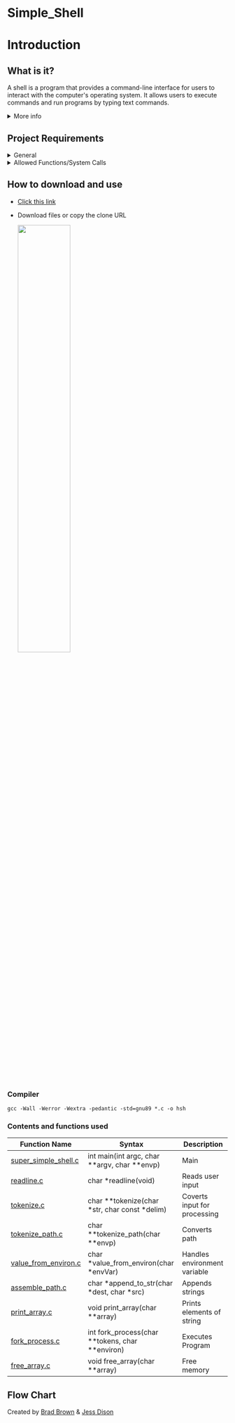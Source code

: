# Simple_Shell 

# Introduction


## What is it?
A shell is a program that provides a command-line interface for users to interact with the computer's operating system. It allows users to execute commands and run programs by typing text commands.

<details>
<summary> More info </summary>
<br>
  
- Who designed and implemented the original Unix operating system
- Who wrote the first version of the UNIX shell
- Who invented the B programming language (the direct predecessor to the C programming language)
- Who is Ken Thompson
- How does a shell work
- What is a pid and a ppid
- How to manipulate the environment of the current process
- What is the difference between a function and a system call
- How to create processes
- What are the three prototypes of main
- How does the shell use the PATH to find the programs
- How to execute another program with the execve system call
- How to suspend the execution of a process until one of its children terminates
- What is EOF / “end-of-file”?

</details>

## Project Requirements
<details>
<summary>General</summary>
<br>

- Allowed editors: `vi`, `vim`, `emacs`
- All your files will be compiled on Ubuntu 20.04 LTS using `gcc`, using the option `Wall -Werror -Wextra -pedantic -std=gnu89`
- All your files should end with a new line
- A `README.md` file, at the root of the folder of the project is mandatory
- Your code should use the `Betty` style. It will be checked using [betty-style.pl](https://github.com/hs-hq/Betty/blob/main/betty-style.pl) and [betty-doc.pl](https://github.com/hs-hq/Betty/blob/main/betty-doc.pl)
- Your shell should not have any memory leaks
- No more than 5 functions per file
- All your header files should be include guarded
</details>

<details>
<summary>Allowed Functions/System Calls</summary>
<br>

- all functions from string.h
- access (man 2 access)
- chdir (man 2 chdir)
- close (man 2 close)
- closedir (man 3 closedir)
- execve (man 2 execve)
- exit (man 3 exit)
- _exit (man 2 _exit)
- fflush (man 3 fflush)
- fork (man 2 fork)
- free (man 3 free)
- getcwd (man 3 getcwd)
- getline (man 3 getline)
- getpid (man 2 getpid)
- isatty (man 3 isatty)
- kill (man 2 kill)
- malloc (man 3 malloc)
- open (man 2 open)
- opendir (man 3 opendir)
- perror (man 3 perror)
- printf (man 3 printf)
- fprintf (man 3 fprintf)
- vfprintf (man 3 vfprintf)
- sprintf (man 3 sprintf)
- putchar (man 3 putchar)
- read (man 2 read)
- readdir (man 3 readdir)
- signal (man 2 signal)
- stat (__xstat) (man 2 stat)
- lstat (__lxstat) (man 2 lstat)
- fstat (__fxstat) (man 2 fstat)
- strtok (man 3 strtok)
- wait (man 2 wait)
- waitpid (man 2 waitpid)
- wait3 (man 2 wait3)
- wait4 (man 2 wait4)
- write (man 2 write)
</details>


## How to download and use

- [Click this link](https://github.com/jessasesh/holbertonschool-simple_shell)

- Download files or copy the clone URL

  <img src="https://github.com/jessasesh/holbertonschool-simple_shell/assets/126801159/e3411512-177a-4f8b-8fc4-c1b21f88be73" width="50%" height="50%">

### Compiler
```
gcc -Wall -Werror -Wextra -pedantic -std=gnu89 *.c -o hsh
```
### Contents and functions used
Function Name|Syntax|Description|
|----------|----------|-----------|
|[super_simple_shell.c](https://github.com/jessasesh/holbertonschool-simple_shell/blob/master/super_simple_shell.c)|int main(int argc, char **argv, char **envp)|Main|
|[readline.c](https://github.com/jessasesh/holbertonschool-simple_shell/blob/master/readline.c)|char *readline(void)|Reads user input|
|[tokenize.c](https://github.com/jessasesh/holbertonschool-simple_shell/blob/master/tokenize.c)|char **tokenize(char *str, char const *delim)|Coverts input for processing|
|[tokenize_path.c](https://github.com/jessasesh/holbertonschool-simple_shell/blob/master/tokenize_path.c)|char **tokenize_path(char **envp)|Converts path|
|[value_from_environ.c](https://github.com/jessasesh/holbertonschool-simple_shell/blob/master/value_from_environ.c)|char *value_from_environ(char *envVar)|Handles environment variable|
|[assemble_path.c](https://github.com/jessasesh/holbertonschool-simple_shell/blob/master/assemble_path.c)|char *append_to_str(char *dest, char *src)|Appends strings|
|[print_array.c](https://github.com/jessasesh/holbertonschool-simple_shell/blob/master/print_array.c)|void print_array(char **array)|Prints elements of string|
|[fork_process.c](https://github.com/jessasesh/holbertonschool-simple_shell/blob/master/fork_process.c)|int fork_process(char **tokens, char **environ)|Executes Program|
|[free_array.c](https://github.com/jessasesh/holbertonschool-simple_shell/blob/master/free_array.c)|void free_array(char **array)|Free memory|

## Flow Chart

Created by [Brad Brown](https://github.com/BradBrown6621) & [Jess Dison](https://github.com/jessasesh)
